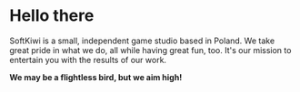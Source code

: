 # Hello there

SoftKiwi is a small, independent game studio based in Poland.
We take great pride in what we do, all while having great fun, too.
It's our mission to entertain you with the results of our work.

**We may be a flightless bird, but we aim high!**
